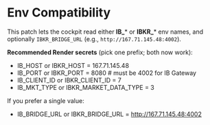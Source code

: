 # Env Compatibility

This patch lets the cockpit read either **IB_*** or **IBKR_*** env names, and optionally `IBKR_BRIDGE_URL` (e.g., `http://167.71.145.48:4002`).

**Recommended Render secrets** (pick one prefix; both now work):
- IB_HOST or IBKR_HOST = 167.71.145.48
- IB_PORT or IBKR_PORT = 8080   # must be 4002 for IB Gateway
- IB_CLIENT_ID or IBKR_CLIENT_ID = 7
- IB_MKT_TYPE or IBKR_MARKET_DATA_TYPE = 3

If you prefer a single value:
- IB_BRIDGE_URL or IBKR_BRIDGE_URL = http://167.71.145.48:4002

